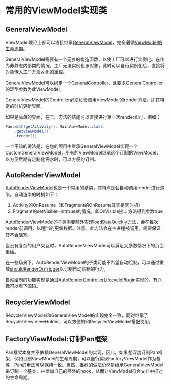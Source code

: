 # 常用的ViewModel实现类

## GeneralViewModel

ViewModel理论上都可以直接继承[GeneralViewModel](javadoc/cn/campusapp/pan/GeneralViewModel.html)，完全遵循[ViewModel的生命周期](Components/#viewmodelcontroller)。

GeneralViewModel需要有一个无参的构造函数，以使工厂可以进行实例化。在作为非静态内部类的情况，工厂无法实例化该对象，此时可以自行实例化后，直接将对象传入工厂方法[with的重载](javadoc/cn/campusapp/pan/Pan.html#with-cn.campusapp.pan.lifecycle.LifecycleObserved-S-)。

GeneralViewModel可以绑定一个GeneralController，且要求GeneralController的泛型参数为此ViewModel。

GeneralViewModel的Controller必须负责调用ViewModel的render方法。即在特定的时机更新界面。

如果是简单的界面，在工厂方法的结尾可以直接进行第一次render即可，例如：
```Java
Pan.with(getActivity(), MainViewModel.class)
	.getViewModel()
	.render();
```

一个不错的做法是，在您的项目中继承GeneralViewModel实现一个CustomGeneralViewModel，所有的ViewModel继承这个订制的ViewModel，以方便后期有定制化需求时，可以方便的订制。

## AutoRenderViewModel

[AutoRenderViewModel](javadoc/cn/campusapp/pan/autorender/AutoRenderViewModel.html)也是一个常用的基类，其特点是会自动调用render进行渲染。自动渲染的时机如下：

1. Activity的OnResume（和Fragment的OnResume其实是同时机）
2. Fragment的setVisibleHint(true)的情况，即OnVisible接口方法得到参数true

AutoRenderViewModel的子类需要额外实现[loadDataQuickly](javadoc/cn/campusapp/pan/autorender/AutoRender.html#loadDataQuickly--)方法，会在每次render前调用，以适当的更新数据。注意，此方法会在主进程被调用，需要保证其不会阻塞。

当没有复杂的用户交互时，AutoRenderViewModel可以满足大多数情况下的页面重绘。

在一些场景下，AutoRenderViewModel的子类可能不希望自动绘制，可以通过重载[shouldRenderOnTrigger](javadoc/cn/campusapp/pan/autorender/AutoRender.html#shouldRenderOnTrigger--)以订制自动绘制的行为。

自动绘制的功能实现是通过[AutoRenderControllerLifecyclePlugin](javadoc/cn/campusapp/pan/autorender/AutoRenderControllerLifecyclePlugin.html)实现的，有兴趣可以看下源码。

## RecyclerViewModel

RecyclerViewModel和GeneralViewModel的实现完全一致，同时继承了RecyclerView.ViewHolder，可以方便的和RecyclerViewModel搭配使用。

## FactoryViewModel:订制Pan框架

Pan框架本身并不依赖GeneralViewModel的实现，因此，如果想深度订制Pan框架，例如订制ViewModel的生命周期，可以自行实现FactoryViewModel作为基类，Pan的用法可以保持一致。当然，推荐的做法仍然是继承GeneralViewModel来订制一个基类，并增加自己的额外的hook，从而让ViewModel符合文档中描述的生命周期。
